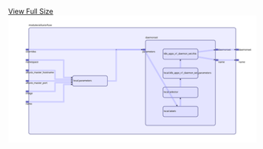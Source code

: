 [View Full Size](https://raw.githubusercontent.com/mingfang/terraform-provider-k8s/master/modules/alluxio/fuse/diagram.svg?sanitize=true)<img src="diagram.svg"/>

